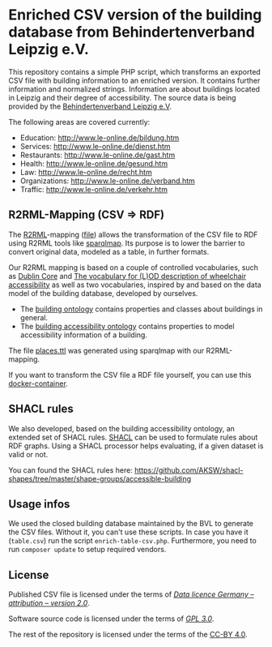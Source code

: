 # Enriched CSV version of the building database from Behindertenverband Leipzig e.V.

This repository contains a simple PHP script, which transforms an exported CSV file with building information to an enriched version. It contains further information and normalized strings. Information are about buildings located in Leipzig and their degree of accessibility. The source data is being provided by the [Behindertenverband Leipzig e.V](http://www.le-online.de/).

The following areas are covered currently:
* Education: http://www.le-online.de/bildung.htm
* Services: http://www.le-online.de/dienst.htm
* Restaurants: http://www.le-online.de/gast.htm
* Health: http://www.le-online.de/gesund.htm
* Law: http://www.le-online.de/recht.htm
* Organizations: http://www.le-online.de/verband.htm
* Traffic: http://www.le-online.de/verkehr.htm

## R2RML-Mapping (CSV => RDF)

The [R2RML](https://www.w3.org/TR/r2rml/)-mapping ([file](https://github.com/AKSW/transform-bvl-pages-to-csv-file/blob/master/r2rml-mapping.ttl)) allows the transformation of the CSV file to RDF using R2RML tools like [sparqlmap](https://github.com/tomatophantastico/sparqlmap). Its purpose is to lower the barrier to convert original data, modeled as a table, in further formats.

Our R2RML mapping is based on a couple of controlled vocabularies, such as [Dublin Core](http://purl.org/dc/elements/1.1/) and [The vocabulary for (L)OD description of wheelchair accessibility](http://semweb.mmlab.be/ns/wa#) as well as two vocabularies, inspired by and based on the data model of the building database, developed by ourselves.

* The [building ontology](https://github.com/AKSW/leds-asp-f-ontologies/tree/master/ontologies/building) contains properties and classes about buildings in general.
* The [building accessibility ontology](https://github.com/AKSW/leds-asp-f-ontologies/tree/master/ontologies/building-accessibility) contains properties to model accessibility information of a building.

The file [places.ttl](places.ttl) was generated using sparqlmap with our R2RML-mapping.

If you want to transform the CSV file a RDF file yourself, you can use this [docker-container](https://github.com/k00ni/sparqlmap-docker).

## SHACL rules

We also developed, based on the building accessibility ontology, an extended set of SHACL rules. [SHACL](https://en.wikipedia.org/wiki/SHACL) can be used to formulate rules about RDF graphs. Using a SHACL processor helps evaluating, if a given dataset is valid or not.

You can found the SHACL rules here: https://github.com/AKSW/shacl-shapes/tree/master/shape-groups/accessible-building

## Usage infos

We used the closed building database maintained by the BVL to generate the CSV files. Without it, you can't use these scripts. In case you have it (`table.csv`) run the script `enrich-table-csv.php`. Furthermore, you need to run `composer update` to setup required vendors.

## License

Published CSV file is licensed under the terms of [*Data licence Germany – attribution – version 2.0*](https://www.govdata.de/dl-de/by-2-0).

Software source code is licensed under the terms of [*GPL 3.0*](http://www.gnu.org/licenses/gpl-3.0.en.html).

The rest of the repository is licensed under the terms of the [CC-BY 4.0](https://creativecommons.org/licenses/by/4.0/).
